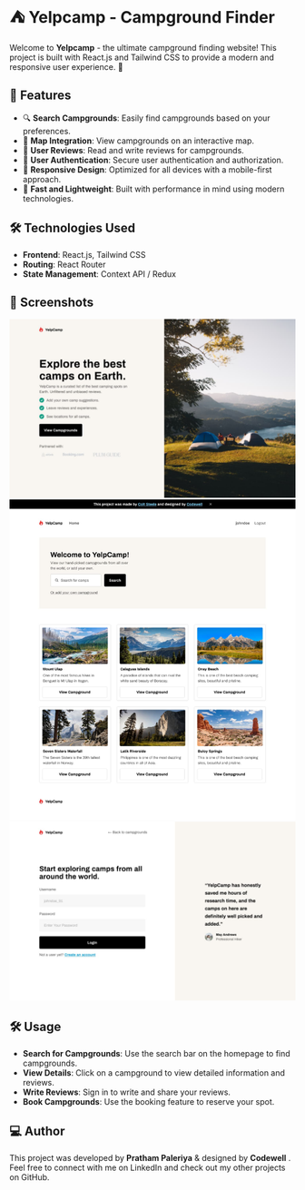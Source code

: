 # ⛺ Yelpcamp - Campground Finder

Welcome to **Yelpcamp** - the ultimate campground finding website! This project is built with React.js and Tailwind CSS to provide a modern and responsive user experience. 🚀

## 🌟 Features

- 🔍 **Search Campgrounds**: Easily find campgrounds based on your preferences.
- 📍 **Map Integration**: View campgrounds on an interactive map.
- 📝 **User Reviews**: Read and write reviews for campgrounds.
- 👤 **User Authentication**: Secure user authentication and authorization.
- 🎨 **Responsive Design**: Optimized for all devices with a mobile-first approach.
- 🚀 **Fast and Lightweight**: Built with performance in mind using modern technologies.

## 🛠️ Technologies Used

- **Frontend**: React.js, Tailwind CSS
- **Routing**: React Router
- **State Management**: Context API / Redux

## 📸 Screenshots

![Landing Page](./Assets/LandingPage.jpg)
![Campground Detail Screenshot](./Assets/HomePage.jpg)
![User Authentication Screenshot](./Assets/SignIn.jpg)


## 🛠️ Usage
- **Search for Campgrounds**: Use the search bar on the homepage to find campgrounds.
- **View Details**: Click on a campground to view detailed information and reviews.
- **Write Reviews**: Sign in to write and share your reviews.
- **Book Campgrounds**: Use the booking feature to reserve your spot.

## 💻 Author
This project was developed by **Pratham Paleriya** & designed by **Codewell** . Feel free to connect with me on LinkedIn and check out my other projects on GitHub.

